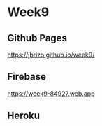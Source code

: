 # Week9

## Github Pages

https://jbrizo.github.io/week9/


## Firebase

https://week9-84927.web.app

## Heroku

